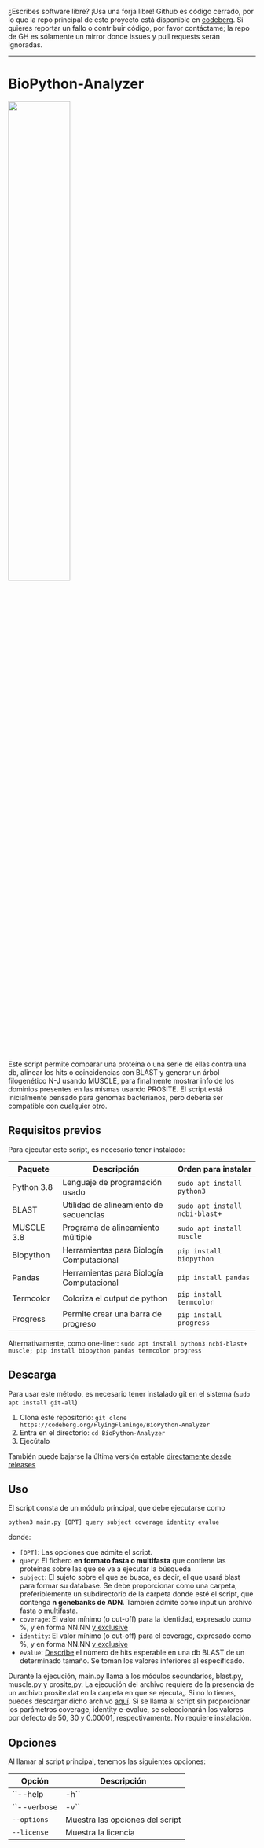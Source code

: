¿Escribes software libre? ¡Usa una forja libre! Github es código cerrado, por lo que la repo principal de este proyecto está disponible en [codeberg](https://codeberg.org/FlyingFlamingo/BioPython-Analyzer). Si quieres reportar un fallo o contribuir código, por favor contáctame; la repo de GH es sólamente un mirror donde issues y pull requests serán ignoradas.

-----

# BioPython-Analyzer
<img src="https://upload.wikimedia.org/wikipedia/commons/1/13/Biopython_logo.png" width="50%">
<br>
Este script permite comparar una proteína o una serie de ellas contra una db, alinear los hits o coincidencias con BLAST y generar un árbol filogenético N-J usando MUSCLE, para finalmente mostrar info de los dominios presentes en las mismas usando PROSITE. El script está inicialmente pensado para genomas bacterianos, pero debería ser compatible con cualquier otro.


## Requisitos previos
Para ejecutar este script, es necesario tener instalado:

| Paquete | Descripción | Orden para instalar |
| -------- | -------- | -------- |
| Python 3.8 | Lenguaje de programación usado | `sudo apt install python3` |
| BLAST | Utilidad de alineamiento de secuencias | `sudo apt install ncbi-blast+` |
| MUSCLE 3.8 | Programa de alineamiento múltiple | `sudo apt install muscle` |
| Biopython | Herramientas para Biología Computacional | `pip install biopython` |
| Pandas | Herramientas para Biología Computacional | `pip install pandas` | 
| Termcolor | Coloriza el output de python | `pip install termcolor` |
| Progress | Permite crear una barra de progreso | `pip install progress` |

Alternativamente, como one-liner: `sudo apt install python3 ncbi-blast+ muscle; pip install biopython pandas termcolor progress`

## Descarga
Para usar este método, es necesario tener instalado git en el sistema (`sudo apt install git-all`)
1. Clona este repositorio: `git clone https://codeberg.org/FlyingFlamingo/BioPython-Analyzer`
2. Entra en el directorio: `cd BioPython-Analyzer`
3. Ejecútalo

También puede bajarse la última versión estable [directamente desde releases](https://codeberg.org/FlyingFlamingo/BioPython-Analyzer/releases)

## Uso
El script consta de un módulo principal, que debe ejecutarse como 

`python3 main.py [OPT] query subject coverage identity evalue`

donde:
* `[OPT]`: Las opciones que admite el script.
* `query`: El fichero **en formato fasta o multifasta** que contiene las proteínas sobre las que se va a ejecutar la búsqueda
* `subject`: El sujeto sobre el que se busca, es decir, el que usará blast para formar su database. Se debe proporcionar como una carpeta, preferiblemente un subdirectorio de la carpeta donde esté el script, que contenga **n genebanks de ADN**. También admite como input un archivo fasta o multifasta.
* `coverage`: El valor mínimo (o cut-off) para la identidad, expresado como %, y en forma NN.NN [y exclusive](https://dle.rae.es/exclusive)
* `identity`: El valor mínimo (o cut-off) para el coverage, expresado como %, y en forma NN.NN [y exclusive](https://dle.rae.es/exclusive)
* `evalue`: [Describe](https://blast.ncbi.nlm.nih.gov/Blast.cgi?CMD=Web&PAGE_TYPE=BlastDocs&DOC_TYPE=FAQ#expect) el número de hits esperable en una db BLAST de un determinado tamaño. Se toman los valores inferiores al especificado.

Durante la ejecución, main.py llama a los módulos secundarios, blast.py, muscle.py y prosite[.](https://pyformat.info/)py. La ejecución del archivo requiere de la presencia de un archivo prosite.dat en la carpeta en que se ejecuta[.](https://www.youtube.com/watch?v=irDJpCzeFpg). Si no lo tienes, puedes descargar dicho archivo [aquí](https://mega.nz/file/5iJygYQC#EuUTz_SInscP0aga9-u853sUQhV3usdE4rH0kgbkrbk). Si se llama al script sin proporcionar los parámetros coverage, identity e-evalue, se seleccionarán los valores por defecto de 50, 30 y  0.00001, respectivamente. No requiere instalación.

## Opciones
Al llamar al script principal, tenemos las siguientes opciones:

| Opción | Descripción |
| -------- | -------- |
| ``--help | -h`` | Muestra la ayuda |
| ``--verbose | -v`` | Activa el [modo verbose](https://en.wikipedia.org/wiki/Verbose_mode) |
| ``--options`` | Muestra las opciones del script |
| ``--license`` | Muestra la licencia |